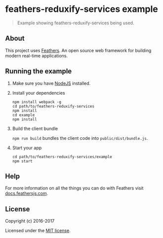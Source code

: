 # feathers-reduxify-services example

> Example showing feathers-reduxify-services being used.

## About

This project uses [Feathers](http://feathersjs.com).
An open source web framework for building modern real-time applications.

## Running the example

1. Make sure you have [NodeJS](https://nodejs.org/) installed.
2. Install your dependencies
    
    ```
    npm install webpack -g
    cd path/to/feathers-reduxify-services
    npm install
    cd example
    npm install
    ```

3. Build the client bundle
   
   `npm run build` bundles the client code into `public/dist/bundle.js`.
   
4. Start your app
    
    ```
    cd path/to/feathers-reduxify-services/example
    npm start
    ```

## Help

For more information on all the things you can do with Feathers visit
[docs.feathersjs.com](http://docs.feathersjs.com).

## License

Copyright (c) 2016-2017

Licensed under the [MIT license](LICENSE).
